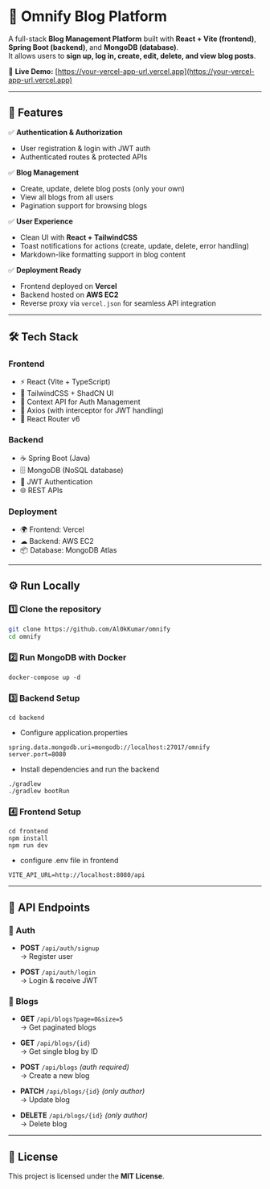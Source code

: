 # 📝 Omnify Blog Platform

A full-stack **Blog Management Platform** built with **React + Vite (frontend)**, **Spring Boot (backend)**, and **MongoDB (database)**.  
It allows users to **sign up, log in, create, edit, delete, and view blog posts**.  

🔗 **Live Demo:** [https://your-vercel-app-url.vercel.app](https://your-vercel-app-url.vercel.app)

---

## 🚀 Features

✅ **Authentication & Authorization**
- User registration & login with JWT auth  
- Authenticated routes & protected APIs  

✅ **Blog Management**
- Create, update, delete blog posts (only your own)  
- View all blogs from all users  
- Pagination support for browsing blogs  

✅ **User Experience**
- Clean UI with **React + TailwindCSS**  
- Toast notifications for actions (create, update, delete, error handling)  
- Markdown-like formatting support in blog content  

✅ **Deployment Ready**
- Frontend deployed on **Vercel**  
- Backend hosted on **AWS EC2**  
- Reverse proxy via `vercel.json` for seamless API integration  

---

## 🛠️ Tech Stack

### **Frontend**
- ⚡ React (Vite + TypeScript)  
- 🎨 TailwindCSS + ShadCN UI  
- 🔐 Context API for Auth Management  
- 📡 Axios (with interceptor for JWT handling)  
- 🚦 React Router v6  

### **Backend**
- ☕ Spring Boot (Java)  
- 🗄 MongoDB (NoSQL database)  
- 🔑 JWT Authentication  
- 🌐 REST APIs  

### **Deployment**
- 🌍 Frontend: Vercel  
- ☁ Backend: AWS EC2  
- 📦 Database: MongoDB Atlas   

----


## ⚙️ Run Locally

### 1️⃣ Clone the repository
```bash
git clone https://github.com/Al0kKumar/omnify
cd omnify
```

### 2️⃣ Run MongoDB with Docker
```
docker-compose up -d

```

### 3️⃣ Backend Setup
```
cd backend
```
- Configure application.properties
```
spring.data.mongodb.uri=mongodb://localhost:27017/omnify
server.port=8080
```

- Install dependencies and run the backend
```
./gradlew 
./gradlew bootRun
```

### 4️⃣ Frontend Setup
```
cd frontend
npm install
npm run dev
```

- configure .env file in frontend
```
VITE_API_URL=http://localhost:8080/api

```

---

## 📡 API Endpoints

### 🔑 Auth

- **POST** `/api/auth/signup`  
  → Register user  

- **POST** `/api/auth/login`  
  → Login & receive JWT  



### 📝 Blogs

- **GET** `/api/blogs?page=0&size=5`  
  → Get paginated blogs  

- **GET** `/api/blogs/{id}`  
  → Get single blog by ID  

- **POST** `/api/blogs` *(auth required)*  
  → Create a new blog  

- **PATCH** `/api/blogs/{id}` *(only author)*  
  → Update blog  

- **DELETE** `/api/blogs/{id}` *(only author)*  
  → Delete blog  

---


## 📜 License

This project is licensed under the **MIT License**.  

